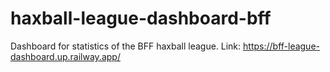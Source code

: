 # haxball-league-dashboard-bff

Dashboard for statistics of the BFF haxball league.
Link: https://bff-league-dashboard.up.railway.app/
